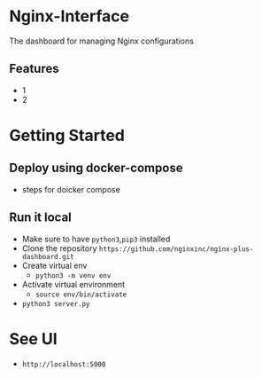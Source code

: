 # Nginx-Interface
The dashboard for managing Nginx configurations

## Features
- 1
- 2

# Getting Started
## Deploy using docker-compose
- steps for doicker compose

## Run it local
- Make sure to have `python3`,`pip3` installed
- Clone the repository `https://github.com/nginxinc/nginx-plus-dashboard.git`
- Create virtual env 
    - `python3 -m venv env`
- Activate virtual environment
    - `source env/bin/activate`
- `python3 server.py`

# See UI
- `http://localhost:5000`